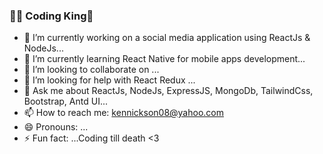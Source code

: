 ### 🏄‍♂️ Coding King👋


- 🔭 I’m currently working on a social media application using ReactJs & NodeJs...
- 🌱 I’m currently learning React Native for mobile apps development...
- 👯 I’m looking to collaborate on ...
- 🤔 I’m looking for help with React Redux ...
- 💬 Ask me about ReactJs, NodeJs, ExpressJS, MongoDb, TailwindCss, Bootstrap, Antd UI...
- 📫 How to reach me: kennickson08@yahoo.com
- 😄 Pronouns: ...
- ⚡ Fun fact: ...Coding till death <3
